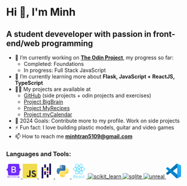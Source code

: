 # Hi 👋, I'm Minh</h1>
## A student deveveloper with passion in front-end/web programming

- 🔭 I’m currently working on [**The Odin Project**](https://www.theodinproject.com/), my progress so far:
    - Completed: Foundations
    - In progress: Full Stack JavaScript
- 🌱 I’m currently learning more about **Flask, JavaScript + ReactJS, TypeScript**
- 👨‍💻 My projects are available at 
    - [GitHub](https://github.com/minhtran5109) (side projects + odin projects and exercises)
    - [Project BigBrain](https://gitfront.io/r/user-7395346/U7kUArwpeK3j/6080-a3-BigBrain/)
    - [Project MyRecipes](https://gitfront.io/r/user-7395346/GthU95mKhbS1/3900-MyRecipes-backup/)
    - [Project myCalendar](https://github.com/minhtran5109/myCalendar/)
- 🥅 2024 Goals: Contribute more to my profile. Work on side projects
- ⚡ Fun fact: I love building plastic models, guitar and video games
- 📫 How to reach me **minhtran5109@gmail.com**



<h3 align="left">Languages and Tools:</h3>

<p align="left"> 
  <a href="https://getbootstrap.com" target="_blank" rel="noreferrer"> <img src="https://raw.githubusercontent.com/devicons/devicon/master/icons/bootstrap/bootstrap-plain-wordmark.svg" alt="bootstrap" width="40" height="40"/> </a> 
  <a href="https://developer.mozilla.org/en-US/docs/Web/JavaScript" target="_blank" rel="noreferrer"> <img src="https://raw.githubusercontent.com/devicons/devicon/master/icons/javascript/javascript-original.svg" alt="javascript" width="40" height="40"/> </a> 
  <a href="https://pandas.pydata.org/" target="_blank" rel="noreferrer"> <img src="https://raw.githubusercontent.com/devicons/devicon/2ae2a900d2f041da66e950e4d48052658d850630/icons/pandas/pandas-original.svg" alt="pandas" width="40" height="40"/> </a> 
  <a href="https://www.python.org" target="_blank" rel="noreferrer"> <img src="https://raw.githubusercontent.com/devicons/devicon/master/icons/python/python-original.svg" alt="python" width="40" height="40"/> 
  </a> <a href="https://reactjs.org/" target="_blank" rel="noreferrer"> <img src="https://raw.githubusercontent.com/devicons/devicon/master/icons/react/react-original-wordmark.svg" alt="react" width="40" height="40"/> </a> 
  <a href="https://scikit-learn.org/" target="_blank" rel="noreferrer"> <img src="https://upload.wikimedia.org/wikipedia/commons/0/05/Scikit_learn_logo_small.svg" alt="scikit_learn" width="40" height="40"/> </a> 
  <a href="https://www.sqlite.org/" target="_blank" rel="noreferrer"> <img src="https://www.vectorlogo.zone/logos/sqlite/sqlite-icon.svg" alt="sqlite" width="40" height="40"/> </a> 
  <a href="https://unrealengine.com/" target="_blank" rel="noreferrer"> <img src="https://raw.githubusercontent.com/kenangundogan/fontisto/036b7eca71aab1bef8e6a0518f7329f13ed62f6b/icons/svg/brand/unreal-engine.svg" alt="unreal" width="40" height="40"/> </a> 
  <a href="https://code.visualstudio.com/" target="_blank" rel="noreferrer"> <img src="https://raw.githubusercontent.com/devicons/devicon/master/icons/vscode/vscode-original.svg" alt="unreal" width="40" height="40"/> </a> 
</p>
